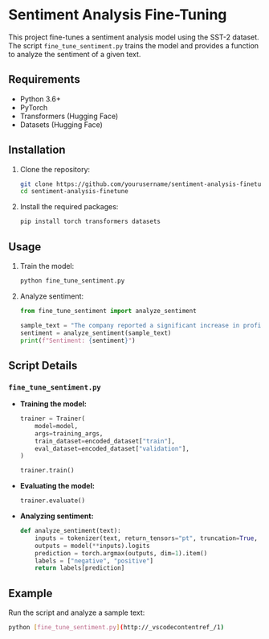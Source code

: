 # Sentiment Analysis Fine-Tuning

This project fine-tunes a sentiment analysis model using the SST-2 dataset. The script `fine_tune_sentiment.py` trains the model and provides a function to analyze the sentiment of a given text.

## Requirements

- Python 3.6+
- PyTorch
- Transformers (Hugging Face)
- Datasets (Hugging Face)

## Installation

1. Clone the repository:
    ```sh
    git clone https://github.com/yourusername/sentiment-analysis-finetune.git
    cd sentiment-analysis-finetune
    ```

2. Install the required packages:
    ```sh
    pip install torch transformers datasets
    ```

## Usage

1. Train the model:
    ```sh
    python fine_tune_sentiment.py
    ```

2. Analyze sentiment:
    ```python
    from fine_tune_sentiment import analyze_sentiment

    sample_text = "The company reported a significant increase in profits."
    sentiment = analyze_sentiment(sample_text)
    print(f"Sentiment: {sentiment}")
    ```

## Script Details

### `fine_tune_sentiment.py`

- **Training the model:**
    ```python
    trainer = Trainer(
        model=model,
        args=training_args,
        train_dataset=encoded_dataset["train"],
        eval_dataset=encoded_dataset["validation"],
    )

    trainer.train()
    ```

- **Evaluating the model:**
    ```python
    trainer.evaluate()
    ```

- **Analyzing sentiment:**
    ```python
    def analyze_sentiment(text):
        inputs = tokenizer(text, return_tensors="pt", truncation=True, padding='max_length', max_length=128).to(torch_device)
        outputs = model(**inputs).logits
        prediction = torch.argmax(outputs, dim=1).item()
        labels = ["negative", "positive"]
        return labels[prediction]
    ```

## Example

Run the script and analyze a sample text:
```sh
python [fine_tune_sentiment.py](http://_vscodecontentref_/1)